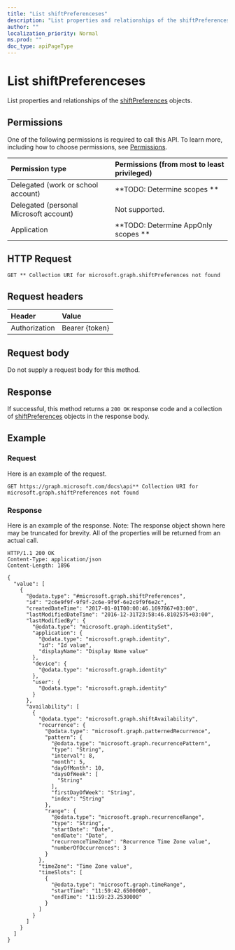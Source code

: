 ```yaml
---
title: "List shiftPreferenceses"
description: "List properties and relationships of the shiftPreferences objects."
author: ""
localization_priority: Normal
ms.prod: ""
doc_type: apiPageType
---
```


# List shiftPreferenceses

List properties and relationships of the [shiftPreferences](../resources/shiftpreferences.md) objects.

## Permissions
One of the following permissions is required to call this API. To learn more, including how to choose permissions, see [Permissions](/concepts/permissions-reference.md).

|Permission type|Permissions (from most to least privileged)|
|:---|:---|
|Delegated (work or school account)|**TODO: Determine scopes **|
|Delegated (personal Microsoft account)|Not supported.|
|Application|**TODO: Determine AppOnly scopes **|

## HTTP Request
<!-- {
  "blockType": "ignored"
}
-->
``` http
GET ** Collection URI for microsoft.graph.shiftPreferences not found
```

## Request headers
|Header|Value|
|:---|:---|
|Authorization|Bearer {token}|

## Request body
Do not supply a request body for this method.

## Response
If successful, this method returns a `200 OK` response code and a collection of [shiftPreferences](../resources/shiftpreferences.md) objects in the response body.

## Example

### Request
Here is an example of the request.
<!-- {
  "blockType": "request",
  "name": "get_shiftpreferences"
}
-->
``` http
GET https://graph.microsoft.com/docs\api** Collection URI for microsoft.graph.shiftPreferences not found
```

### Response
Here is an example of the response. Note: The response object shown here may be truncated for brevity. All of the properties will be returned from an actual call.
<!-- {
  "blockType": "response",
  "truncated": true,
  "@odata.type": "collection(microsoft.graph.shiftpreferences)"
}
-->
``` http
HTTP/1.1 200 OK
Content-Type: application/json
Content-Length: 1896

{
  "value": [
    {
      "@odata.type": "#microsoft.graph.shiftPreferences",
      "id": "2c6e9f9f-9f9f-2c6e-9f9f-6e2c9f9f6e2c",
      "createdDateTime": "2017-01-01T00:00:46.1697867+03:00",
      "lastModifiedDateTime": "2016-12-31T23:58:46.8102575+03:00",
      "lastModifiedBy": {
        "@odata.type": "microsoft.graph.identitySet",
        "application": {
          "@odata.type": "microsoft.graph.identity",
          "id": "Id value",
          "displayName": "Display Name value"
        },
        "device": {
          "@odata.type": "microsoft.graph.identity"
        },
        "user": {
          "@odata.type": "microsoft.graph.identity"
        }
      },
      "availability": [
        {
          "@odata.type": "microsoft.graph.shiftAvailability",
          "recurrence": {
            "@odata.type": "microsoft.graph.patternedRecurrence",
            "pattern": {
              "@odata.type": "microsoft.graph.recurrencePattern",
              "type": "String",
              "interval": 8,
              "month": 5,
              "dayOfMonth": 10,
              "daysOfWeek": [
                "String"
              ],
              "firstDayOfWeek": "String",
              "index": "String"
            },
            "range": {
              "@odata.type": "microsoft.graph.recurrenceRange",
              "type": "String",
              "startDate": "Date",
              "endDate": "Date",
              "recurrenceTimeZone": "Recurrence Time Zone value",
              "numberOfOccurrences": 3
            }
          },
          "timeZone": "Time Zone value",
          "timeSlots": [
            {
              "@odata.type": "microsoft.graph.timeRange",
              "startTime": "11:59:42.6500000",
              "endTime": "11:59:23.2530000"
            }
          ]
        }
      ]
    }
  ]
}
```

